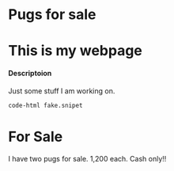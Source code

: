 # Pugs for sale
# This is my webpage

#### Descriptoion
Just some stuff I am working on.

````
code-html fake.snipet
````
# For Sale
I have two pugs for sale. 1,200 each. Cash only!!
